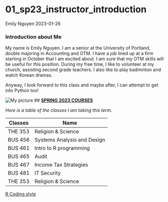 01_sp23_instructor_introduction
================
Emily Nguyen
2023-01-26

### **Introduction about Me**

My name is Emily Nguyen. I am a senior at the University of Portland,
double majoring in Accounting and OTM. I have a job lined up at a firm
starting in October that I am excited about. I am sure that my OTM
skills will be useful for this position. During my free time, I like to
volunteer at my church, assisting second grade teachers. I also like to
play badminton and watch Korean dramas.

Anyway, I look forward to this class and maybe after, I can attempt to
get into Python too!

![My picture](Images/Franz_Pic.png) \## <span
style="text-decoration:underline">**SPRING 2023 COURSES**</span>

*Here is a table of the classes I am taking this term.*

| Classes | Name                        |
|---------|-----------------------------|
| THE 353 | Religion & Science          |
| BUS 456 | Systems Analysis and Design |
| BUS 461 | Intro to R programming      |
| BUS 465 | Audit                       |
| BUS 467 | Income Tax Strategies       |
| BUS 481 | IT Security                 |
| THE 353 | Religion & Science          |

[R Coding style](https://www.up.edu/)
